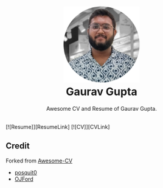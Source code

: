 <h1 align="center">
    <img alt="GG" src="https://github.com/airwarriorg91/Awesome-CV/raw/master/gaurav-circle.jpg" width="200px" height="200px" />
  <br />
  Gaurav Gupta
</h1>

<p align="center">
  Awesome CV and Resume of Gaurav Gupta.
</p>

<br>
  [![Resume]][ResumeLink]
  [![CV]][CVLink]
<br>


## Credit
Forked from [Awesome-CV](https://github.com/posquit0/Awesome-CV)
- [posquit0](https://github.com/posquit0)
- [OJFord](https://github.com/OJFord)


<!---------------------------------------------------------------------------->
[Resume]: https://img.shields.io/badge/Resume-EF2D5E
[ResumeLink]: resume.pdf
[CVLink]: cv.pdf
[CV]: https://img.shields.io/badge/Curriculum%20Vitae-C7EAE4
